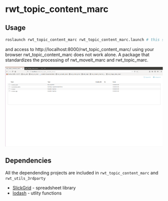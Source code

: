 rwt_topic_content_marc
========

Usage
-----
```sh
roslaunch rwt_topic_content_marc rwt_topic_content_marc.launch # this starts roswww and rosbridge_server and node
```

and access to http://localhost:8000/rwt_topic_content_marc/ using your browser
rwt_topic_content_marc does not work alone.
A package that standardizes the processing of rwt_moveit_marc and rwt_topic_marc.

![rwt_topic_content_marc.png](images/rwt_topic_content_marc.png "rwt_topic_content_marc.png")

Dependencies
------------
All the dependending projects are included in `rwt_topic_content_marc` and `rwt_utils_3rdparty`

* [SlickGrid](https://slickgrid.net/Index.html) - spreadsheet library
* [lodash](https://github.com/lodash/lodash) - utlity functions
